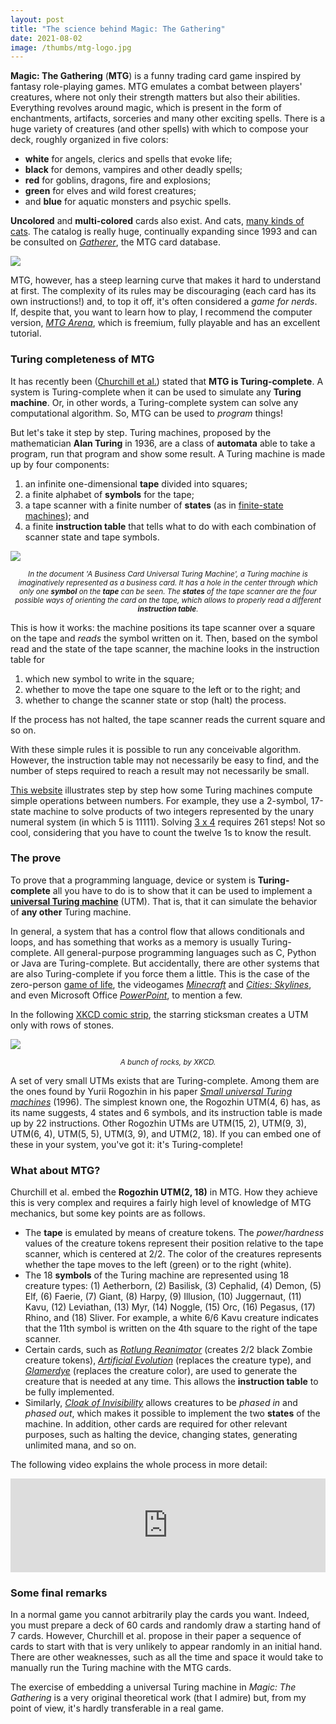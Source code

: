 ```yaml
---
layout: post
title: "The science behind Magic: The Gathering"
date: 2021-08-02
image: /thumbs/mtg-logo.jpg
---
```

**Magic: The Gathering** (**MTG**) is a funny trading card game inspired by fantasy role-playing games. MTG emulates a combat between players' creatures, where not only their strength matters but also their abilities. Everything revolves around magic, which is present in the form of enchantments, artifacts, sorceries and many other exciting spells. There is a huge variety of creatures (and other spells) with which to compose your deck, roughly organized in five colors:

* **white** for angels, clerics and spells that evoke life;
* **black** for demons, vampires and other deadly spells;
* **red** for goblins, dragons, fire and explosions;
* **green** for elves and wild forest creatures;
* and **blue** for aquatic monsters and psychic spells.

**Uncolored** and **multi-colored** cards also exist. And cats, [many kinds of cats](https://hobbylark.com/card-games/best-cat-cards-mtg). The catalog is really huge, continually expanding since 1993 and can be consulted on [*Gatherer*](https://gatherer.wizards.com/Pages/Default.aspx), the MTG card database.

![](/img/magic-cards.jpg)
<!--*<center><small>Old MTG cards.</small></center>*-->

MTG, however, has a steep learning curve that makes it hard to understand at first. The complexity of its rules may be discouraging  (each card has its own instructions!) and, to top it off, it's often considered a *game for nerds*. If, despite that, you want to learn how to play, I recommend the computer version, [*MTG Arena*](https://magic.wizards.com/es/mtgarena), which is freemium, fully playable and has an excellent tutorial.

### Turing completeness of MTG
It has recently been ([Churchill et al.](https://arxiv.org/abs/1904.09828)) stated that **MTG is Turing-complete**. A system is Turing-complete when it can be used to simulate any **Turing machine**. Or, in other words, a Turing-complete system can solve any computational algorithm. So, MTG can be used to *program* things!

But let's take it step by step. Turing machines, proposed by the mathematician **Alan Turing** in 1936, are a class of **automata** able to take a program, run that program and show some result. A Turing machine is made up by four components:

1. an infinite one-dimensional **tape** divided into squares;
2. a finite alphabet of **symbols** for the tape;
3. a tape scanner with a finite number of **states** (as in [finite-state machines](https://en.wikipedia.org/wiki/Finite-state_machine)); and
4. a finite **instruction table** that tells what to do with each combination of scanner state and tape symbols.

![](/img/utm-card.PNG)
*<center><small>In the document 'A Business Card Universal Turing Machine', a Turing machine is imaginatively represented as a business card. It has a hole in the center through which only one **symbol** on the **tape** can be seen. The **states** of the tape scanner are the four possible ways of orienting the card on the tape, which allows to properly read a different **instruction table**.</small></center>*

This is how it works: the machine positions its tape scanner over a square on the tape and *reads* the symbol written on it. Then, based on the symbol read and the state of the tape scanner, the machine looks in the instruction table for

1. which new symbol to write in the square;
2. whether to move the tape one square to the left or to the right; and
3. whether to change the scanner state or stop (halt) the process.

If the process has not halted, the tape scanner reads the current square and so on.

With these simple rules it is possible to run any conceivable algorithm. However, the instruction table may not necessarily be easy to find, and the number of steps required to reach a result may not necessarily be small.

[This website](https://turingmaschine.klickagent.ch/einband/?&lang=en#__) illustrates step by step how some Turing machines compute simple operations between numbers. For example, they use a 2-symbol, 17-state machine to solve products of two integers represented by the unary numeral system (in which 5 is 11111). Solving [3 x 4](https://turingmaschine.klickagent.ch/einband/?&lang=en#3_*_4) requires 261 steps! Not so cool, considering that you have to count the twelve 1s to know the result.

### The prove
To prove that a programming language, device or system is **Turing-complete** all you have to do is to show that it can be used to implement a [**universal Turing machine**](https://www.i-programmer.info/programming/theory/10068-the-trick-of-the-mind-turing-complete.html?start=1) (UTM). That is, that it can simulate the behavior of **any other** Turing machine.

In general, a system that has a control flow that allows conditionals and loops, and has something that works as a memory is usually Turing-complete. All general-purpose programming languages such as C, Python or Java are Turing-complete. But accidentally, there are other systems that are also Turing-complete if you force them a little. This is the case of the zero-person [game of life](http://rendell-attic.org/gol/tm.htm), the videogames [*Minecraft*](https://www.youtube.com/watch?v=1X21HQphy6I) and [*Cities: Skylines*](https://kotaku.com/cities-skylines-map-becomes-a-poop-powered-calculator-1836398063), and even Microsoft Office  [*PowerPoint*](https://www.andrew.cmu.edu/user/twildenh/PowerPointTM/Paper.pdf), to mention a few.

In the following [XKCD comic strip](https://xkcd.com/505/), the starring sticksman creates a UTM only with rows of stones.

![](/img/a_bunch_of_rocks.png)
*<center><small>A bunch of rocks, by XKCD.</small></center>*

A set of very small UTMs exists that are Turing-complete. Among them are the ones found by Yurii Rogozhin in his paper [*Small universal Turing machines*](https://www.sciencedirect.com/science/article/pii/S0304397596000771) (1996). The simplest known one, the Rogozhin UTM(4, 6) has, as its name suggests, 4 states and 6 symbols, and its instruction table is made up by 22 instructions. Other Rogozhin UTMs are UTM(15, 2), UTM(9, 3), UTM(6, 4), UTM(5, 5), UTM(3, 9), and UTM(2, 18). If you can embed one of these in your system, you've got it: it's Turing-complete!

### What about MTG?

Churchill et al. embed the **Rogozhin UTM(2, 18)** in MTG. How they achieve this is very complex and requires a fairly high level of knowledge of MTG mechanics, but some key points are as follows.

* The **tape** is emulated by means of creature tokens. The *power/hardness* values of the creature tokens represent their position relative to the tape scanner, which is centered at 2/2. The color of the creatures represents whether the tape moves to the left (green) or to the right (white).
* The 18 **symbols** of the Turing machine are represented using 18 creature types: (1) Aetherborn, (2) Basilisk, (3) Cephalid, (4) Demon, (5) Elf, (6) Faerie, (7) Giant, (8) Harpy, (9) Illusion, (10) Juggernaut, (11) Kavu, (12) Leviathan, (13) Myr, (14) Noggle, (15) Orc, (16) Pegasus, (17) Rhino, and (18) Sliver. For example, a white 6/6 Kavu creature indicates that the 11th symbol is written on the 4th square to the right of the tape scanner.
* Certain cards, such as [*Rotlung Reanimator*](https://gatherer.wizards.com/Pages/Card/Details.aspx?multiverseid=170415) (creates 2/2 black Zombie creature tokens), [*Artificial Evolution*](https://gatherer.wizards.com/Pages/Card/Details.aspx?multiverseid=170318) (replaces the creature type), and [*Glamerdye*](https://gatherer.wizards.com/Pages/Card/Details.aspx?multiverseid=180649) (replaces the creature color), are used to generate the creature that is needed at any time. This allows the **instruction table** to be fully implemented.
* Similarly, [*Cloak of Invisibility*](https://gatherer.wizards.com/Pages/Card/Details.aspx?multiverseid=3329) allows creatures to be *phased in* and *phased out*, which makes it possible to implement the two **states** of the machine. In addition, other cards are required for other relevant purposes, such as halting the device, changing states, generating unlimited mana, and so on.

The following video explains the whole process in more detail:

<div class="youtube-video-container">
    <iframe 
        width="100%"
        src="https://www.youtube.com/embed/YzXoFldEux4"
        title="YouTube video player"
        frameborder="0"
        allow="accelerometer; autoplay; clipboard-write; encrypted-media; gyroscope; picture-in-picture"
        allowfullscreen
    ></iframe>
</div>

### Some final remarks
In a normal game you cannot arbitrarily play the cards you want. Indeed, you must prepare a deck of 60 cards and randomly draw a starting hand of 7 cards. However, Churchill et al. propose in their paper a sequence of cards to start with that is very unlikely to appear randomly in an initial hand. There are other weaknesses, such as all the time and space it would take to manually run the Turing machine with the MTG cards.

The exercise of embedding a universal Turing machine in _Magic: The Gathering_ is a very original theoretical work (that I admire) but, from my point of view, it's hardly transferable in a real game. 